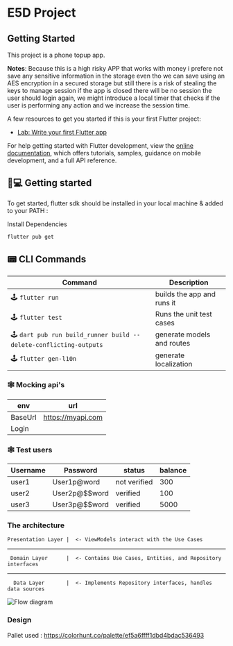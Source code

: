 # E5D Project

## Getting Started

This project is a phone topup app.

<b>Notes</b>: 
   Because this is a high risky APP that works with money 
   i prefere not save any sensitive information in the storage 
   even tho we can save using an AES encryption in a secured storage 
   but still there is a risk of stealing the keys 
   to manage session if the app is closed there will be no session
   the user should login again, 
   we might introduce a local timer that checks if the user is performing any action 
   and we increase the session time.



A few resources to get you started if this is your first Flutter project:

- [Lab: Write your first Flutter app](https://docs.flutter.dev/get-started/codelab)

For help getting started with Flutter development, view the
[online documentation](https://docs.flutter.dev/), which offers tutorials,
samples, guidance on mobile development, and a full API reference.


## 👟💻 Getting started

To get started, flutter sdk should be installed in your local machine & added to your PATH :

Install Dependencies

```bash
flutter pub get 
```

## 📟 CLI Commands

| Command             | Description                      |
| ------------------- | -------------------------------- |
| 🕹 `flutter run`      | builds the app and runs it               |
| 🕹 `flutter test` | Runs the unit test cases           |
| 🕹 `dart pub run build_runner build --delete-conflicting-outputs`      | generate models and routes     |
| 🕹 `flutter gen-l10n`      | generate localization   |




### 🕸️ Mocking api's 

| env        | url                                                                                                  |
| ---------- | ---------------------------------------------------------------------------------------------------- |
| BaseUrl | https://myapi.com                               |
| Login     |  |


### 🕸️ Test users

| Username | Password | status | balance |
| -------- | ---------| ------- | ------ |
| user1 | User1p@word | not verified | 300
| user2 | User2p@$$word | verified | 100
| user3 | User3p@$$word | verified | 5000 


### The architecture 

    Presentation Layer |  <- ViewModels interact with the Use Cases
------------------------
     Domain Layer      |  <- Contains Use Cases, Entities, and Repository interfaces
------------------------
      Data Layer       |  <- Implements Repository interfaces, handles data sources

<img src="https://i.ibb.co/VjzXZCQ/Screenshot-2024-07-26-at-4-21-18-PM.png" alt="Flow diagram">



### Design 

Pallet used : https://colorhunt.co/palette/ef5a6ffff1dbd4bdac536493
